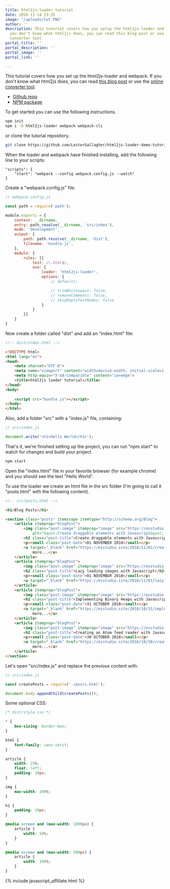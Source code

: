 ```yaml
---
title: html2js-loader tutorial
date: 2018-11-14 13:35
image: "/uploads/tut.PNG"
author: ''
description: This tutorial covers how you setup the html2js-loader and webpack. If
  you don't know what html2js does, you can read this blog post or use the online
  converter tool.
portal_title: ''
portal_description: ''
portal_image: ''
portal_link: ''

---
```

This tutorial covers how you set up the html2js-loader and webpack. If you don't know what html2js does, you can read [this blog post](https://esstudio.site/2018/11/14/html2js-loader.html) or use the [online converter tool](https://html2js.esstudio.site/).

* [Github repo](https://github.com/LesterGallagher/html2js-loader)
* [NPM package]()

To get started you can use the following instructions.

```bash
npm init
npm i -D html2js-loader webpack webpack-cli
```

or clone the tutorial repository.

```bash
git clone https://github.com/LesterGallagher/html2js-loader-demo-tutorial.git
```

When the loader and webpack have finished installing, add the following line to your scripts:

    "scripts": {
        "start": "webpack --config webpack.config.js --watch"
    }

Create a "webpack.config.js" file.

```js
// webpack.config.js

const path = require('path');

module.exports = {
    context: __dirname,
    entry: path.resolve(__dirname, 'src/index'),
    mode: 'development',
    output: {
        path: path.resolve(__dirname, 'dist'),
        filename: 'bundle.js',
    },
    module: {
        rules: [{
            test: /\.html$/,
            use: {
                loader: 'html2js-loader',
                options: {
                    // defaults:

                    // trimWhitespace: false,
                    // removeComments: false,
                    // skipEmptyTextNodes: false
                }
            }
        }]
    }
}
```

Now create a folder called "dist" and add an "index.html" file:

```html
<!-- dist/index.html -->

<!DOCTYPE html>
<html lang="en">
<head>
    <meta charset="UTF-8">
    <meta name="viewport" content="width=device-width, initial-scale=1.0">
    <meta http-equiv="X-UA-Compatible" content="ie=edge">
    <title>html2js loader tutorial</title>
</head>
<body>
    
    <script src="bundle.js"></script>
</body>
</html>
```

Also, add a folder "src" with a "index.js" file, containing:

```js
// src/index.js

document.write('<h1>Hello World</h1>');
```

That's it, we're finished setting up the project, you can run "npm start" to watch for changes and build your project.

```bash
npm start
```

Open the "index.html" file in your favorite browser (for example chrome) and you should see the text "Hello World".

To use the loader we create an html file in the src folder (I'm going to call it "posts.html" with the following content).

```html
<!-- src/posts.html -->

<h1>Blog Posts</h1>

<section class="posts" itemscope itemtype="http://schema.org/Blog">
    <article itemprop="blogPost">
        <img class="post-image" itemprop="image" src="https://esstudio.site/uploads/simple%20draggable%20elements2.gif"
            alt="&quot;Create draggable elements with Javascript&quot; Thumbnail">
        <h2 class="post-title">Create draggable elements with Javascript</h2>
        <p><small class="post-date">01 NOVEMBER 2018</small></p>
        <a target="_blank" href="https://esstudio.site/2018/11/01/create-draggable-elements-with-javascript.html">View
            more...</a>
    </article>
    <article itemprop="blogPost">
        <img class="post-image" itemprop="image" src="https://esstudio.site/uploads/giphy.gif" alt="&quot;Lazy loading images with Javascript&quot; Thumbnail">
        <h2 class="post-title">Lazy loading images with Javascript</h2>
        <p><small class="post-date">01 NOVEMBER 2018</small></p>
        <a target="_blank" href="https://esstudio.site/2018/11/01/lazyloading-images-with-javascript.html">View more...</a>
    </article>
    <article itemprop="blogPost">
        <img class="post-image" itemprop="image" src="https://esstudio.site/uploads/binaryheap.png" alt="&quot;Implementing Binary Heaps with Javascript&quot; Thumbnail">
        <h2 class="post-title">Implementing Binary Heaps with Javascript</h2>
        <p><small class="post-date">31 OCTOBER 2018</small></p>
        <a target="_blank" href="https://esstudio.site/2018/10/31/implementing-binary-heaps-with-javascript.html">View
            more...</a>
    </article>
    <article itemprop="blogPost">
        <img class="post-image" itemprop="image" src="https://esstudio.site/uploads/rssreader.jpg" alt="&quot;Creating an Atom feed reader with Javascript&quot; Thumbnail">
        <h2 class="post-title">Creating an Atom feed reader with Javascript</h2>
        <p><small class="post-date">30 OCTOBER 2018</small></p>
        <a target="_blank" href="https://esstudio.site/2018/10/30/creating-an-atom-feed-reader-with-javascript.html">View
            more...</a>
    </article>
</section>
```

Let's open "src/index.js" and replace the previous content with:

```javascript
// src/index.js

const createPosts = require('./posts.html');

document.body.appendChild(createPosts());
```

Some optional CSS:

```css
/* dist/style.css */

* {
    box-sizing: border-box;
}

html {
    font-family: sans-serif;
}

article {
    width: 25%;
    float: left;
    padding: 10px;
}

img {
    max-width: 100%;
}

h1 {
    padding: 10px;
}

@media screen and (max-width: 1000px) {
    article {
        width: 50%;
    }
}

@media screen and (max-width: 500px) {
    article {
        width: 100%;
    }
}
```

{% include javascript_affiliate.html %}